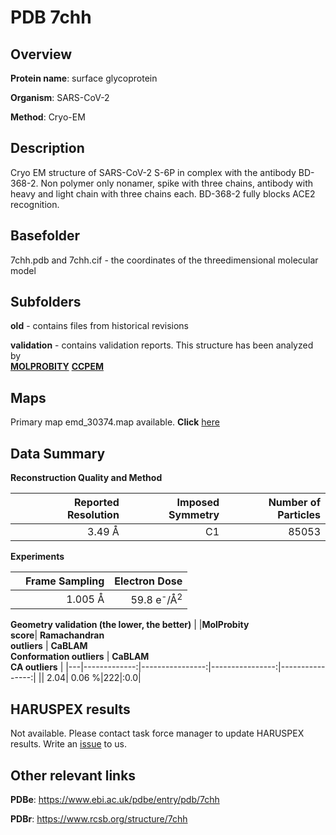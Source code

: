 # PDB 7chh

## Overview

**Protein name**: surface glycoprotein

**Organism**: SARS-CoV-2

**Method**: Cryo-EM

## Description

Cryo EM structure of SARS-CoV-2 S-6P in complex with the antibody BD-368-2. Non polymer only nonamer, spike with three chains, antibody with heavy and light chain with three chains each. BD-368-2 fully blocks ACE2 recognition. 

## Basefolder

7chh.pdb and 7chh.cif - the coordinates of the threedimensional molecular model

## Subfolders



**old** - contains files from historical revisions

**validation** - contains validation reports. This structure has been analyzed by <br>  [**MOLPROBITY**](https://github.com/thorn-lab/coronavirus_structural_task_force/tree/master/pdb/surface_glycoprotein/SARS-CoV-2/7chh/validation/molprobity)   [**CCPEM**](https://github.com/thorn-lab/coronavirus_structural_task_force/tree/master/pdb/surface_glycoprotein/SARS-CoV-2/7chh/validation/ccpem-validation) 



## Maps

Primary map emd_30374.map available. **Click** [here](http://ftp.wwpdb.org/pub/emdb/structures/EMD-30374/map/) 

## Data Summary
**Reconstruction Quality and Method**

|   | Reported Resolution | Imposed Symmetry | Number of Particles |
|---|-------------:|----------------:|--------------:|
|   |3.49 Å|C1|85053|

**Experiments**

|   | Frame Sampling | Electron Dose |
|---|-------------:|----------------:|
|   |1.005 Å|59.8 e<sup>-</sup>/Å<sup>2</sup>|

**Geometry validation (the lower, the better)**
|   |**MolProbity<br>score**| **Ramachandran<br>outliers** | **CaBLAM<br>Conformation outliers** | **CaBLAM<br>CA outliers** |
|---|-------------:|----------------:|----------------:|----------------:|
||  2.04|  0.06 %|222|:0.0|

## HARUSPEX results

Not available. Please contact task force manager to update HARUSPEX results. Write an [issue](https://github.com/thorn-lab/coronavirus_structural_task_force/issues) to us.

## Other relevant links 
**PDBe**:  https://www.ebi.ac.uk/pdbe/entry/pdb/7chh
 
**PDBr**: https://www.rcsb.org/structure/7chh 
